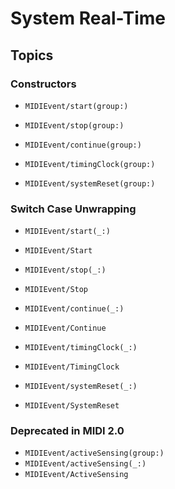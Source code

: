 # System Real-Time

## Topics

### Constructors

- ``MIDIEvent/start(group:)``

- ``MIDIEvent/stop(group:)``

- ``MIDIEvent/continue(group:)``

- ``MIDIEvent/timingClock(group:)``

- ``MIDIEvent/systemReset(group:)``

### Switch Case Unwrapping

- ``MIDIEvent/start(_:)``
- ``MIDIEvent/Start``

- ``MIDIEvent/stop(_:)``
- ``MIDIEvent/Stop``

- ``MIDIEvent/continue(_:)``
- ``MIDIEvent/Continue``

- ``MIDIEvent/timingClock(_:)``
- ``MIDIEvent/TimingClock``

- ``MIDIEvent/systemReset(_:)``
- ``MIDIEvent/SystemReset``

### Deprecated in MIDI 2.0

- ``MIDIEvent/activeSensing(group:)``
- ``MIDIEvent/activeSensing(_:)``
- ``MIDIEvent/ActiveSensing``
